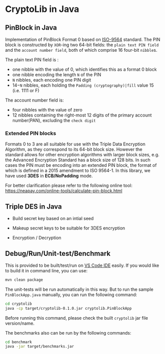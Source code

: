 # CryptoLib in Java

## PinBlock in Java

Implementation of PinBlock Format 0 based on [ISO-9564](https://en.wikipedia.org/wiki/ISO_9564) standard.
The PIN block is constructed by `XOR`-ing two 64-bit fields: the `plain text PIN field` and the `account number field`,
both of which comprise 16 four-bit `nibble`s.

The plain text PIN field is :

- one nibble with the value of 0, which identifies this as a format 0 block
- one nibble encoding the length `N` of the PIN
- `N` nibbles, each encoding one PIN digit
- 14−`N` nibbles, each holding the `Padding (cryptography)|fill` value 15 (i.e. 1111 or F)

The account number field is:

- four nibbles with the value of zero
- 12 nibbles containing the right-most 12 digits of the primary account number(PAN), excluding the `check digit`

### Extended PIN blocks

Formats 0 to 3 are all suitable for use with the Triple Data Encryption Algorithm, as they correspond to its 64-bit block size. However the standard allows for other encryption algorithms with larger block sizes, e.g. the Advanced Encryption Standard has a block size of 128 bits. In such cases the PIN must be encoding into an extended PIN block, the format of which is defined in a 2015 amendment to ISO 9564-1.
In this library, we have used **3DES** in **ECB/NoPadding** mode.

For better clarification please refer to the following online tool:
https://neapay.com/online-tools/calculate-pin-block.html

## Triple DES in Java

- Build secret key based on an intial seed

- Makeup secret keys to be suitable for 3DES encryption

- Encryption / Decryption

## Debug/Run/Unit-test/Benchmark

This is provided to be built/test/run on [VS Code IDE](https://code.visualstudio.com/docs/java/java-tutorial) easily.
If you would like to build it in command line, you can use:

``` bash
mvn clean package
```

The unit-tests will be run automatically in this way.
But to run the sample `PinBlockApp.java` manually, you can run the following command:

```bash
cd cryptolib
java -cp target/cryptolib-0.1.0.jar cryptolib.PinBlockApp
```

Before running this command, please check the built `cryptolib` jar file version/name.

The benchmarks also can be run by the following commands:

```bash
cd benchmark
java -jar target/benchmarks.jar
```
